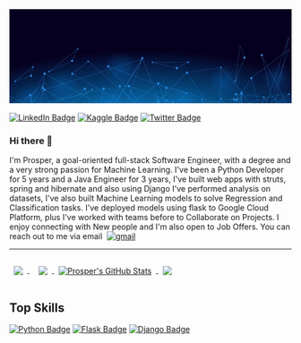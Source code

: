 <a href='https://github.com/prosperchuks'>
  <img src="banner_image.gif" alt="banner" width="1000"/>
</a>


[![LinkedIn Badge](https://img.shields.io/badge/LinkedIn-Profile-informational?style=flat&logo=linkedin&logoColor=white&color=0D76A8)](https://www.linkedin.com/in/prosper-chuks/)
[![Kaggle Badge](https://img.shields.io/badge/Kaggle-Profile-informational?style=flat&logo=kaggle&logoColor=white&color=black)](https://www.kaggle.com/prosperchuks)
[![Twitter Badge](https://img.shields.io/badge/Twitter-Profile-informational?style=flat&logo=twitter&logoColor=white&color=1CA2F1)](https://twitter.com/oniicyborg)

### Hi there 👋
I'm Prosper, a goal-oriented full-stack Software Engineer, with a degree and a very strong passion for Machine Learning.
I've been a Python Developer for 5 years and a Java Engineer for 3 years, I've built web apps with struts, spring and hibernate and also using Django
I've performed analysis on datasets, I've also built Machine Learning models to solve Regression and Classification tasks. 
I've deployed models using flask to Google Cloud Platform, plus I've worked with teams before to Collaborate on Projects.
I enjoy connecting with New people and I'm also open to Job Offers. You can reach out to me via email&nbsp;&nbsp;[<img src='https://img.shields.io/badge/gmail-informational?style=flat&logo=gmail&logoColor=red&color=ffffff' alt='gmail'>](mailto:prosperc40@gmail.com)

___
<a href="https://github.com/ProsperChuks/Amazon-Deforestation-from-Space">
  <img align="center" style="margin:0.5rem" src="https://github-readme-stats.vercel.app/api/pin/?username=prosperchuks&repo=Amazon-Deforestation-from-Space&title_color=ffffff&text_color=c9cacc&icon_color=4AB197&bg_color=1A2B34" />
</a>
&nbsp;
<a href="https://github.com/ProsperChuks/classification-on-the-MNIST-database">
  <img align="center" style="margin:1rem 0.5rem" src="https://github-readme-stats.vercel.app/api/pin/?username=prosperchuks&repo=classification-on-the-MNIST-database&title_color=ffffff&text_color=c9cacc&icon_color=4AB197&bg_color=1A2B34" />
</a>

<a href="https://github.com/prosperchuks">
  <img align="center" style="margin:0.5rem" src="https://github-readme-stats.vercel.app/api?username=prosperchuks&theme=tokyonight&show_icons=true&&line_height=40&count_private=true" alt="Prosper's GitHub Stats" />
</a>

<a href="https://github.com/prosperchuks">
  <img align="center" style="margin:0.5rem" src="https://github-readme-stats.vercel.app/api/top-langs/?username=prosperchuks&theme=tokyonight&show_icons=true" />
</a>

## Top Skills

[![Python Badge](https://img.shields.io/badge/-python-F0DB4F?style=for-the-badge&labelColor=black&logo=python&logoColor=F0DB4F)](#)
[![Flask Badge](https://img.shields.io/badge/-Flask-3C873A?style=for-the-badge&labelColor=black&logo=flask&logoColor=3C873A)](#)
[![Django Badge](https://img.shields.io/badge/-django-61DBFB?style=for-the-badge&labelColor=black&logo=django&logoColor=61DBFB)](#)

<!--
**ProsperChuks/prosperchuks** is a ✨ _special_ ✨ repository because its `README.md` (this file) appears on your GitHub profile.

Here are some ideas to get you started:

- 🔭 I’m currently working on ...
- 🌱 I’m currently learning ...
- 👯 I’m looking to collaborate on ...
- 🤔 I’m looking for help with ...
- 💬 Ask me about ...
- 📫 How to reach me: ...
- 😄 Pronouns: ...
- ⚡ Fun fact: ...
-->
